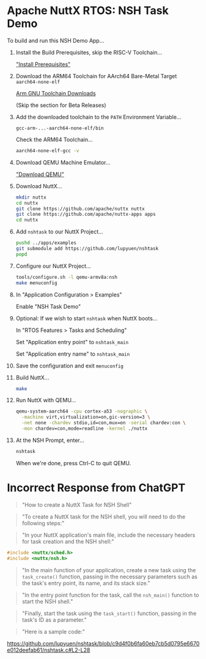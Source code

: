 # Apache NuttX RTOS: NSH Task Demo

To build and run this NSH Demo App...

1.  Install the Build Prerequisites, skip the RISC-V Toolchain...

    ["Install Prerequisites"](https://lupyuen.github.io/articles/nuttx#install-prerequisites)

1.  Download the ARM64 Toolchain for
    AArch64 Bare-Metal Target `aarch64-none-elf`
    
    [Arm GNU Toolchain Downloads](https://developer.arm.com/downloads/-/arm-gnu-toolchain-downloads)

    (Skip the section for Beta Releases)

1.  Add the downloaded toolchain to the `PATH` Environment Variable...

    ```text
    gcc-arm-...-aarch64-none-elf/bin
    ```

    Check the ARM64 Toolchain...

    ```bash
    aarch64-none-elf-gcc -v
    ```

1.  Download QEMU Machine Emulator...

    ["Download QEMU"](https://lupyuen.github.io/articles/arm#download-qemu)

1.  Download NuttX...

    ```bash
    mkdir nuttx
    cd nuttx
    git clone https://github.com/apache/nuttx nuttx
    git clone https://github.com/apache/nuttx-apps apps
    cd nuttx
    ```

1.  Add `nshtask` to our NuttX Project...

    ```bash
    pushd ../apps/examples
    git submodule add https://github.com/lupyuen/nshtask
    popd
    ```

1.  Configure our NuttX Project...

    ```bash
    tools/configure.sh -l qemu-armv8a:nsh
    make menuconfig
    ```

1.  In "Application Configuration > Examples"

    Enable "NSH Task Demo"

1.  Optional: If we wish to start `nshtask` when NuttX boots...

    In "RTOS Features > Tasks and Scheduling"

    Set "Application entry point" to `nshtask_main`

    Set "Application entry name" to `nshtask_main`

1.  Save the configuration and exit `menuconfig`

1.  Build NuttX...

    ```bash
    make
    ```

1.  Run NuttX with QEMU...

    ```bash
    qemu-system-aarch64 -cpu cortex-a53 -nographic \
      -machine virt,virtualization=on,gic-version=3 \
      -net none -chardev stdio,id=con,mux=on -serial chardev:con \
      -mon chardev=con,mode=readline -kernel ./nuttx
    ```

1.  At the NSH Prompt, enter...

    ```bash
    nshtask
    ```

    When we're done, press Ctrl-C to quit QEMU.

# Incorrect Response from ChatGPT

> "How to create a NuttX Task for NSH Shell"

> "To create a NuttX task for the NSH shell, you will need to do the following steps:"

> "In your NuttX application's main file, include the necessary headers for task creation and the NSH shell:"

```c
#include <nuttx/sched.h>
#include <nuttx/nsh.h>
```

> "In the main function of your application, create a new task using the `task_create()` function, passing in the necessary parameters such as the task's entry point, its name, and its stack size."

> "In the entry point function for the task, call the `nsh_main()` function to start the NSH shell."

> "Finally, start the task using the `task_start()` function, passing in the task's ID as a parameter."

> "Here is a sample code:"

https://github.com/lupyuen/nshtask/blob/c9d4f0b6fa60eb7cb5d0795e6670e012deefab61/nshtask.c#L2-L28
